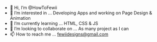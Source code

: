 - 👋 Hi, I’m @HowToFewii
- 👀 I’m interested in ... Developing Apps and working on Page Design & Animation 
- 🌱 I’m currently learning ... HTML, CSS & JS
- 💞️ I’m looking to collaborate on ... As many project as I can
- 📫 How to reach me ... fewiidesigns@gmail.com

<!---
HowToFewii/HowToFewii is a ✨ special ✨ repository because its `README.md` (this file) appears on your GitHub profile.
You can click the Preview link to take a look at your changes.
--->
